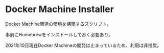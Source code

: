 Docker Machine Installer
===

Docker Machine関連の環境を構築するスクリプト。

事前にHomebrewをインストールしておく必要あり。

2021年10月現在Docker Machineの開発は止まっているため、利用は非推奨。
